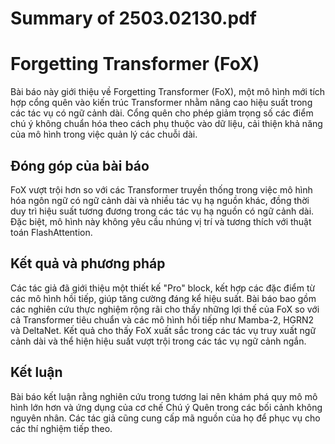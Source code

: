 # Summary of 2503.02130.pdf

# Forgetting Transformer (FoX)

Bài báo này giới thiệu về Forgetting Transformer (FoX), một mô hình mới tích hợp cổng quên vào kiến trúc Transformer nhằm nâng cao hiệu suất trong các tác vụ có ngữ cảnh dài. Cổng quên cho phép giảm trọng số các điểm chú ý không chuẩn hóa theo cách phụ thuộc vào dữ liệu, cải thiện khả năng của mô hình trong việc quản lý các chuỗi dài.

## Đóng góp của bài báo

FoX vượt trội hơn so với các Transformer truyền thống trong việc mô hình hóa ngôn ngữ có ngữ cảnh dài và nhiều tác vụ hạ nguồn khác, đồng thời duy trì hiệu suất tương đương trong các tác vụ hạ nguồn có ngữ cảnh dài. Đặc biệt, mô hình này không yêu cầu nhúng vị trí và tương thích với thuật toán FlashAttention.

## Kết quả và phương pháp

Các tác giả đã giới thiệu một thiết kế "Pro" block, kết hợp các đặc điểm từ các mô hình hồi tiếp, giúp tăng cường đáng kể hiệu suất. Bài báo bao gồm các nghiên cứu thực nghiệm rộng rãi cho thấy những lợi thế của FoX so với cả Transformer tiêu chuẩn và các mô hình hồi tiếp như Mamba-2, HGRN2 và DeltaNet. Kết quả cho thấy FoX xuất sắc trong các tác vụ truy xuất ngữ cảnh dài và thể hiện hiệu suất vượt trội trong các tác vụ ngữ cảnh ngắn.

## Kết luận

Bài báo kết luận rằng nghiên cứu trong tương lai nên khám phá quy mô mô hình lớn hơn và ứng dụng của cơ chế Chú ý Quên trong các bối cảnh không nguyên nhân. Các tác giả cũng cung cấp mã nguồn của họ để phục vụ cho các thí nghiệm tiếp theo.
